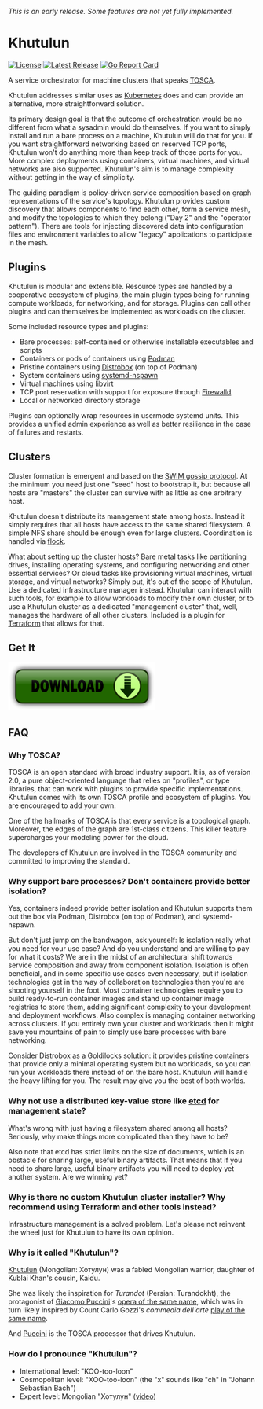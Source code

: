*This is an early release. Some features are not yet fully implemented.*

Khutulun
========

[![License](https://img.shields.io/badge/License-Apache%202.0-blue.svg)](https://opensource.org/licenses/Apache-2.0)
[![Latest Release](https://img.shields.io/github/release/tliron/khutulun.svg)](https://github.com/tliron/khutulun/releases/latest)
[![Go Report Card](https://goreportcard.com/badge/github.com/tliron/khutulun)](https://goreportcard.com/report/github.com/tliron/khutulun)

A service orchestrator for machine clusters that speaks
[TOSCA](https://www.oasis-open.org/committees/tosca/).

Khutulun addresses similar uses as [Kubernetes](https://kubernetes.io/) does and can provide an
alternative, more straightforward solution.

Its primary design goal is that the outcome of orchestration would be no different from what a
sysadmin would do themselves. If you want to simply install and run a bare process on a machine,
Khutulun will do that for you. If you want straightforward networking based on reserved TCP ports,
Khutulun won't do anything more than keep track of those ports for you. More complex deployments
using containers, virtual machines, and virtual networks are also supported. Khutulun's aim is to
manage complexity without getting in the way of simplicity.

The guiding paradigm is policy-driven service composition based on graph representations of the
service's topology. Khutulun provides custom discovery that allows components to find each other,
form a service mesh, and modify the topologies to which they belong ("Day 2" and the "operator
pattern"). There are tools for injecting discovered data into configuration files and environment
variables to allow "legacy" applications to participate in the mesh.

Plugins
-------

Khutulun is modular and extensible. Resource types are handled by a cooperative ecosystem of plugins,
the main plugin types being for running compute workloads, for networking, and for storage. Plugins
can call other plugins and can themselves be implemented as workloads on the cluster.

Some included resource types and plugins:

* Bare processes: self-contained or otherwise installable executables and scripts
* Containers or pods of containers using [Podman](https://podman.io/)
* Pristine containers using [Distrobox](https://distrobox.privatedns.org/) (on top of Podman)
* System containers using [systemd-nspawn](https://www.freedesktop.org/software/systemd/man/systemd-nspawn.html)
* Virtual machines using [libvirt](https://libvirt.org/)
* TCP port reservation with support for exposure through [Firewalld](https://firewalld.org/)
* Local or networked directory storage

Plugins can optionally wrap resources in usermode systemd units. This provides a unified admin
experience as well as better resilience in the case of failures and restarts.

Clusters
--------

Cluster formation is emergent and based on the [SWIM gossip protocol](https://ieeexplore.ieee.org/document/1028914).
At the minimum you need just one "seed" host to bootstrap it, but because all hosts are "masters"
the cluster can survive with as little as one arbitrary host.

Khutulun doesn't distribute its management state among hosts. Instead it simply requires that all
hosts have access to the same shared filesystem. A simple NFS share should be enough even for large
clusters. Coordination is handled via [flock](https://man7.org/linux/man-pages/man2/flock.2.html).

What about setting up the cluster hosts? Bare metal tasks like partitioning drives, installing
operating systems, and configuring networking and other essential services? Or cloud tasks like
provisioning virtual machines, virtual storage, and virtual networks? Simply put, it's out of the
scope of Khutulun. Use a dedicated infrastructure manager instead. Khutulun can interact with such
tools, for example to allow workloads to modify their own cluster, or to use a Khutulun cluster as
a dedicated "management cluster" that, well, manages the hardware of all other clusters. Included is
a plugin for [Terraform](https://www.terraform.io/) that allows for that.

Get It
------

[![Download](assets/media/download.png "Download")](https://github.com/tliron/khutulun/releases)

FAQ
---

### Why TOSCA?

TOSCA is an open standard with broad industry support. It is, as of version 2.0, a pure
object-oriented language that relies on "profiles", or type libraries, that can work with plugins
to provide specific implementations. Khutulun comes with its own TOSCA profile and ecosystem of
plugins. You are encouraged to add your own.

One of the hallmarks of TOSCA is that every service is a topological graph. Moreover, the edges
of the graph are 1st-class citizens. This killer feature supercharges your modeling power for the
cloud.

The developers of Khutulun are involved in the TOSCA community and committed to improving the
standard.

### Why support bare processes? Don't containers provide better isolation?

Yes, containers indeed provide better isolation and Khutulun supports them out the box via Podman,
Distrobox (on top of Podman), and systemd-nspawn.

But don't just jump on the bandwagon, ask yourself: Is isolation really what you need for your use
case? And do you understand and are willing to pay for what it costs? We are in the midst of an
architectural shift towards service composition and away from component isolation. Isolation is often
beneficial, and in some specific use cases even necessary, but if isolation technologies get in the way
of collaboration technologies then you're are shooting yourself in the foot. Most container
technologies require you to build ready-to-run container images and stand up container image registries
to store them, adding significant complexity to your development and deployment workflows. Also complex
is managing container networking across clusters. If you entirely own your cluster and workloads then
it might save you mountains of pain to simply use bare processes with bare networking.

Consider Distrobox as a Goldilocks solution: it provides pristine containers that provide only a
minimal operating system but no workloads, so you can run your workloads there instead of on the
bare host. Khutulun will handle the heavy lifting for you. The result may give you the best of both
worlds.

### Why not use a distributed key-value store like [etcd](https://etcd.io/) for management state?

What's wrong with just having a filesystem shared among all hosts? Seriously, why make things more
complicated than they have to be?

Also note that etcd has strict limits on the size of documents, which is an obstacle for sharing large,
useful binary artifacts. That means that if you need to share large, useful binary artifacts you will
need to deploy yet another system. Are we winning yet?

### Why is there no custom Khutulun cluster installer? Why recommend using Terraform and other tools instead?

Infrastructure management is a solved problem. Let's please not reinvent the wheel just for Khutulun
to have its own opinion.

### Why is it called "Khutulun"?

[Khutulun](https://en.wikipedia.org/wiki/Khutulun) (Mongolian: Хотулун) was a fabled Mongolian warrior,
daughter of Kublai Khan's cousin, Kaidu.

She was likely the inspiration for *Turandot* (Persian: Turandokht), the protagonist of
[Giacomo Puccini](https://en.wikipedia.org/wiki/Giacomo_Puccini)'s
[opera of the same name](https://en.wikipedia.org/wiki/Turandot), which was in turn likely inspired
by Count Carlo Gozzi's *commedia dell'arte*
[play of the same name](https://en.wikipedia.org/wiki/turandot_(Gozzi)).

And [Puccini](https://puccini.cloud/) is the TOSCA processor that drives Khutulun.

### How do I pronounce "Khutulun"?

* International level: "KOO-too-loon"
* Cosmopolitan level: "XOO-too-loon" (the "x" sounds like "ch" in "Johann Sebastian Bach")
* Expert level: Mongolian "Хотулун" ([video](https://www.youtube.com/watch?v=uP0BagZ-ZCE&t=58s))

